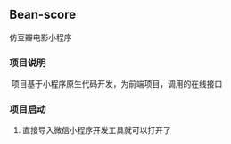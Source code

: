## Bean-score
仿豆瓣电影小程序

 ### 项目说明

​	项目基于小程序原生代码开发，为前端项目，调用的在线接口

  ### 项目启动
1. 直接导入微信小程序开发工具就可以打开了
